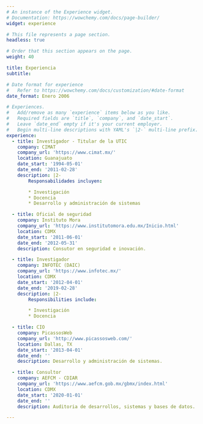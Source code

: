 ```yaml
---
# An instance of the Experience widget.
# Documentation: https://wowchemy.com/docs/page-builder/
widget: experience

# This file represents a page section.
headless: true

# Order that this section appears on the page.
weight: 40

title: Experiencia
subtitle:

# Date format for experience
#   Refer to https://wowchemy.com/docs/customization/#date-format
date_format: Enero 2006

# Experiences.
#   Add/remove as many `experience` items below as you like.
#   Required fields are `title`, `company`, and `date_start`.
#   Leave `date_end` empty if it's your current employer.
#   Begin multi-line descriptions with YAML's `|2-` multi-line prefix.
experience:
  - title: Investigador - Titular de la UTIC
    company: CIMAT
    company_url: 'https://www.cimat.mx/'
    location: Guanajuato
    date_start: '1994-05-01'
    date_end: '2011-02-28'
    description: |2-
        Responsabilidades incluyen:

        * Investigación
        * Docencia
        * Desarrollo y administración de sistemas

  - title: Oficial de seguridad
    company: Instituto Mora
    company_url: 'https://www.institutomora.edu.mx/Inicio.html'
    location: CDMX
    date_start: '2011-06-01'
    date_end: '2012-05-31'
    description: Consutor en seguridad e inovación.

  - title: Investigador
    company: INFOTEC (DAIC)
    company_url: 'https://www.infotec.mx/'
    location: CDMX
    date_start: '2012-04-01'
    date_end: '2019-02-28'
    description: |2-
        Responsibilities include:

        * Investigación
        * Docencia

  - title: CIO
    company: PicassosWeb
    company_url: 'http://www.picassosweb.com/'
    location: Dallas, TX
    date_start: '2013-04-01'
    date_end: ''
    description: Desarrollo y administración de sistemas.

  - title: Consultor
    company: AEFCM - CDIAR
    company_url: 'https://www.aefcm.gob.mx/gbmx/index.html'
    location: CDMX
    date_start: '2020-01-01'
    date_end: ''
    description: Auditoria de desarrollos, sistemas y bases de datos.

---
```

